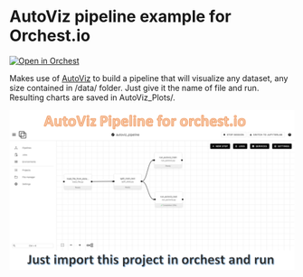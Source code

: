 # AutoViz pipeline example for Orchest.io

[![Open in Orchest](https://github.com/orchest/orchest-examples/raw/main/imgs/open_in_orchest.svg)](https://cloud.orchest.io/?import_url=your-repo-url)

Makes use of [AutoViz](https://github.com/AutoViML/AutoViz) to build a pipeline that will visualize any dataset, any size contained in /data/ folder. Just give it the name of file and run. Resulting charts are saved in AutoViz_Plots/.

![banner](autoviz_orchest.png)
